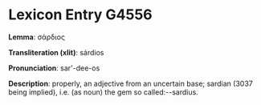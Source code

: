 # Lexicon Entry G4556

**Lemma**: σάρδιος

**Transliteration (xlit)**: sárdios

**Pronunciation**: sar'-dee-os

**Description**:
properly, an adjective from an uncertain base; sardian (3037 being implied), i.e. (as noun) the gem so called:--sardius.
